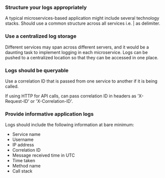 ### Structure your logs appropriately

A typical microservices-based application might include several technology stacks. Should use a common structure across all services i.e. | as delimiter.

### Use a centralized log storage

Different services may span across different servers, and it would be a daunting task to implement logging in each microservice. Logs can be pushed to a centralized location so that they can be accessed in one place.

### Logs should be queryable

Use a correlation ID that is passed from one service to another if it is being called.

If using HTTP for API calls, can pass correlation ID in headers as 'X-Request-ID' or 'X-Correlation-ID'.

### Provide informative application logs

Logs should include the following information at bare minimum:

-   Service name
-   Username
-   IP address
-   Correlation ID
-   Message received time in UTC
-   Time taken
-   Method name
-   Call stack
